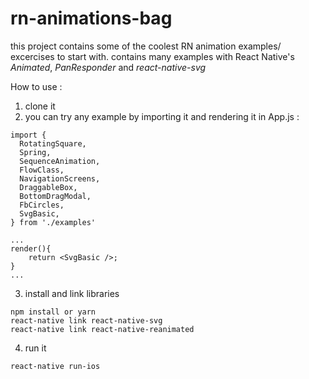 # rn-animations-bag

this project contains some of the coolest RN animation examples/ excercises to start with.
contains many examples with React Native's *Animated*, *PanResponder* and *react-native-svg*

How to use :

1) clone it 
2) you can try any example by importing it and rendering it in App.js :
```
import {
  RotatingSquare,
  Spring,
  SequenceAnimation,
  FlowClass,
  NavigationScreens,
  DraggableBox,
  BottomDragModal,
  FbCircles,
  SvgBasic,
} from './examples'

...
render(){
    return <SvgBasic />;
}
...
```
3. install and link libraries
```
npm install or yarn
react-native link react-native-svg
react-native link react-native-reanimated
```
4. run it
```
react-native run-ios
```
